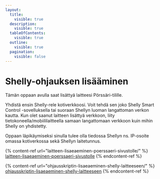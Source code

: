 ```yaml
---
layout:
  title:
    visible: true
  description:
    visible: true
  tableOfContents:
    visible: true
  outline:
    visible: true
  pagination:
    visible: false
---
```


# Shelly-ohjauksen lisääminen

Tämän oppaan avulla saat lisättyä laitteesi Pörssäri-tilille.

Yhdistä ensin Shelly-rele kotiverkkoosi. Voit tehdä sen joko Shelly Smart Control -sovelluksella tai suoraan Shellyn luoman langattoman verkon kautta. Kun olet saanut laitteen lisättyä verkkoon, liity tietokoneella/mobiililaitteella samaan langattomaan verkkoon kuin mihin Shelly on yhdistetty.

Oppaan läpikäymiseksi sinulla tulee olla tiedossa Shellyn ns. IP-osoite omassa kotiverkossa sekä Shellyn laitetunnus.



{% content-ref url="laitteen-lisaeaeminen-poerssaeri-sivustolle/" %}
[laitteen-lisaeaeminen-poerssaeri-sivustolle](laitteen-lisaeaeminen-poerssaeri-sivustolle/)
{% endcontent-ref %}

{% content-ref url="ohjausskriptin-lisaeaeminen-shelly-laitteeseen/" %}
[ohjausskriptin-lisaeaeminen-shelly-laitteeseen](ohjausskriptin-lisaeaeminen-shelly-laitteeseen/)
{% endcontent-ref %}
